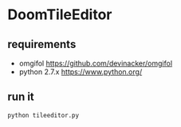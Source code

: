 # DoomTileEditor

## requirements
* omgifol https://github.com/devinacker/omgifol
* python 2.7.x https://www.python.org/

## run it
`python tileeditor.py`
